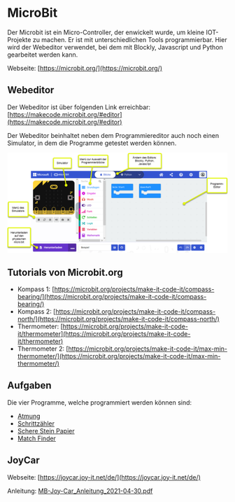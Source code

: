 # MicroBit

Der Microbit ist ein Micro-Controller, der enwickelt wurde, um kleine IOT-Projekte zu machen.
Er ist mit unterschiedlichen Tools programmierbar. Hier wird der Webeditor verwendet,
bei dem mit Blockly, Javascript und Python gearbeitet werden kann.

Webseite: [https://microbit.org/](https://microbit.org/)

## Webeditor

Der Webeditor ist über folgenden Link erreichbar: [https://makecode.microbit.org/#editor](https://makecode.microbit.org/#editor)

Der Webeditor beinhaltet neben dem Programmiereditor auch noch einen Simulator, in dem die Programme
getestet werden können.

![MakeCode-Overview](/Bilder/ProgrammierUmgebung.png)


## Tutorials von Microbit.org

- Kompass 1: [https://microbit.org/projects/make-it-code-it/compass-bearing/](https://microbit.org/projects/make-it-code-it/compass-bearing/)
- Kompass 2: [https://microbit.org/projects/make-it-code-it/compass-north/](https://microbit.org/projects/make-it-code-it/compass-north/)
- Thermometer:  [https://microbit.org/projects/make-it-code-it/thermometer](https://microbit.org/projects/make-it-code-it/thermometer)
- Thermometer 2: [https://microbit.org/projects/make-it-code-it/max-min-thermometer/](https://microbit.org/projects/make-it-code-it/max-min-thermometer/)

## Aufgaben

Die vier Programme, welche programmiert werden können sind:

- [Atmung](/Atmung/Leitprogramm.adoc)
- [Schrittzähler](/Schrittzaehler/Leitprogramm.adoc)
- [Schere Stein Papier](/SchereSteinPapier/Leitprogramm.adoc)
- [Match Finder](/Kennenlernen/Leitprogramm.adoc)

## JoyCar

Webseite: [https://joycar.joy-it.net/de/](https://joycar.joy-it.net/de/)

Anleitung: [MB-Joy-Car_Anleitung_2021-04-30.pdf](/JoyCar/MB-Joy-Car_Anleitung_2021-04-30.pdf)


